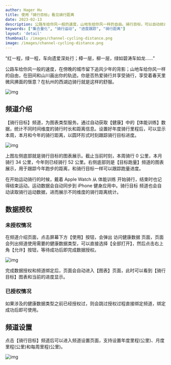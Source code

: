 ```yaml
---
author: Hager Hu
title: 使用「骑行目标」看见骑行距离
date: 2023-02-13
description: 公路车给你风一般的速度，山地车给你风一样的自由。骑行目标，可以自动统计骑行运动不同时间维度「本周，本月和今年」的骑行运动距离，可以更好的跟踪年度骑行目标。
keywords: ["集合量化", "骑行运动", "进度跟踪", "骑行距离"]
layout: 'detail'
thumbnail: /images/channel-cycling-distance.png
image: /images/channel-cycling-distance.png
---
```


“红一程，绿一程，车向遗爱深处行；樟一层，柳一层，绿如碧涛车如龙……”

公路车给你风一般的速度，在傍晚的城市留下追风少年的背影；山地车给你风一样的自由，在田间和山川画出你的轨迹。你是否热爱骑行并享受骑行，享受着春天里微风拂面的惬意？在杭州的西湖边骑行就是这样的舒服。

![img](https://cdn.nlark.com/yuque/0/2023/png/177619/1676248497031-154abcb8-0a3c-44f8-a0a4-2df0afb6839c.png)

## 频道介绍

【骑行目标】频道，为图表类型服务。通过自动获取【健康】中的【体能训练】数据，统计不同时间维度的骑行时长和距离信息。设置好年度骑行里程后，可以显示本周，本月和今年的骑行距离，以圆环形式时刻跟踪骑行目标进度。

![img](https://cdn.nlark.com/yuque/0/2023/png/177619/1676249474193-fa3644e6-54ca-41fe-9b72-52b847f9b55f.png)

上图左侧底部就是骑行目标的图表展示。截止当前时刻，本周骑行 0 公里，本月骑行 34 公里，今年则已经骑行 52 公里。右侧底部则是【目标跑量】频道的图表展示，用于跟踪今年跑步的距离，和骑行目标一样可以跟踪跑量进度。

在开始运动骑行的时候，戴着 Apple Watch 从 体能训练 开始骑行，结束时也记得结束运动。运动数据会自动同步到 iPhone 健身应用中。骑行目标 频道也会自动读取骑行运动数据，进而展示不同维度的骑行距离统计。

## 数据授权

### 未授权情况

在频道介绍页面，点击屏幕下方【使用】按钮，会弹出 访问健康数据 页面，页面会列出频道使用需要的健康数据类型，可以直接选择【全部打开】，然后点击右上角【允许】按钮，等待成功后即完成数据授权。

![img](https://cdn.nlark.com/yuque/0/2023/png/177619/1676848407903-e16b2b8e-6172-4468-9145-4943b10ae340.png)

完成数据授权和频道绑定后，页面会自动进入【图表】页面，此时可以看到【骑行目标】图表和当前的进度显示。



### 已授权情况

如果涉及的健康数据类型之前已经授权过，则会跳过授权过程直接绑定频道，绑定成功后即可使用。

## 频道设置

点击【骑行目标】频道后可以进入频道设置页面，支持设置年度里程(公里)、月度里程(公里)和每周里程(公里)。

![img](https://cdn.nlark.com/yuque/0/2023/png/177619/1676848432081-f52208b0-a8ea-4995-bcea-c8aae7ab3778.png)